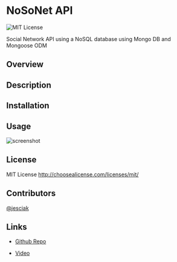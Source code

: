 # NoSoNet API

 ![MIT License](https://img.shields.io/badge/license-MIT-brightgreen)

Social Network API using a NoSQL database using Mongo DB and Mongoose ODM 


## Overview


## Description


## Installation
## Usage


 ![screenshot](./assets/images/)
 
## License
MIT License
  http://choosealicense.com/licenses/mit/<br>

## Contributors

[@jesciak](https://github.com/jesciak/)

## Links
- [Github Repo](https://github.com/jesciak/NoSoNet_API_18.git)

- [Video]()